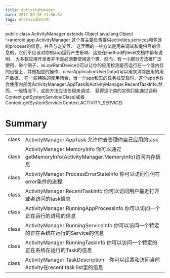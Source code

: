 ```yaml
---
title: ActivityManager
date: 2017-09-28 11:56:32
tags: Android源码分析
---
```

public class ActivityManager
extends Object
java.lang.Object
↳android.app.ActivityManager
这个类主要负责提供activities,services和包含的process的信息，并且与之交互．
这里面的一些方法是用来调试和提供目的信息的，它们不应该对你的app运行产生影响．这些在method的level文档中都有说明．
大多数应用开发者并不是必须要使用这个类．然而，有一小部分方法被广泛使用．举个例子，isLowRamDevice()可以让你的应用检测是否运行在一个低内存的设备上，并做相应的操作．clearApplicationUserData()可以用来清除应用的用户数据．
在一些特殊的使用场合，当一个app和它的任务栈交互时，这个app也许会使用内部类ActivityManager.AppTask和ActivityManager.RecentTaskInfo.然而，一般情况下，这些方法应该仅用来调试．
获得这个类的实例只能通过调用Context.getSystemService(Class)或者Context.getSystemService(Context.ACTIVITY_SERVICE)

<h1>Summary</h1>

|||
|:-----|:-----|
|class|ActivityManager.AppTask 允许你去管理你自己应用的task|
|class|ActivityManager.MemoryInfo 你可以通过getMemoryInfo(ActivityManager.MemoryInfo)访问内存信息|
|class|ActivityManager.ProcessErrorStateInfo 你可以访问任何在error条件的进程|
|class|ActivityManager.RecentTaskInfo 你可以访问用户最近打开或者访问的task信息|
|class|ActivityManager.RunningAppProcessInfo 你可以访问一个正在运行的进程的信息|
|class|ActivityManager.RunningServiceInfo 你可以访问一个特定的正在系统在运行的Service的信息|
|class|ActivityManager.RunningTaskInfo 你可以访问一个特定的正在系统在运行的Task的信息|
|class|ActivityManager.TaskDescription　你可以设置和访问当前Activity在recent task list里的信息|